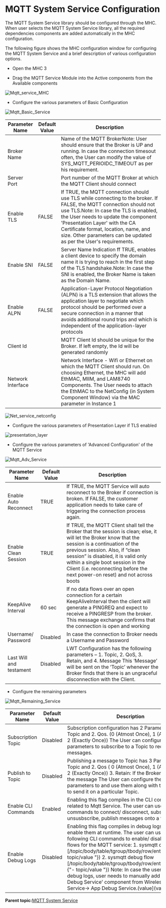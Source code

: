 # MQTT System Service Configuration

The MQTT System Service library should be configured through the MHC. When user selects the MQTT System Service library, all the required dependencies components are added automatically in the MHC configuration.

The following figure shows the MHC configuration window for configuring the MQTT System Service and a brief description of various configuration options.

-   Open the MHC 3

-   Drag the MQTT Service Module into the Active components from the Available components


![Mqtt_service_MHC](resources/images/GUID-AD53ACEE-71AA-43EE-9480-8E67CD7729BA-low.png)

-   Configure the various parameters of Basic Configuration


![Mqtt_Basic_Service](resources/images/GUID-FD27AB9C-D8EE-4DEA-AF90-FD88B57C5148-low.png)

|Parameter Name|Default Value|Description|
|--------------|-------------|-----------|
|Broker Name||Name of the MQTT BrokerNote: User should ensure that the Broker is UP and running. In case the connection timesout often, the User can modify the value of SYS\_MQTT\_PERIOIDC\_TIMEOUT as per his requirement.|
|Server Port||Port number of the MQTT Broker at which the MQTT Client should connect|
|Enable TLS|FALSE|If TRUE, the MQTT connection should use TLS while connecting to the broker. If FALSE, the MQTT connection should not use TLS.Note: In case the TLS is enabled, the User needs to update the component 'Presentation Layer' with the CA Certificate format, location, name, and size. Other parameters can be updated as per the User's requirements.|
|Enable SNI|FALSE|Server Name Indication ff TRUE, enables a client device to specify the domain name it is trying to reach in the first step of the TLS handshake.Note: In case the SNI is enabled, the Broker Name is taken as the Domain Name.|
|Enable ALPN|FALSE|Application-Layer Protocol Negotiation \(ALPN\) is a TLS extension that allows the application layer to negotiate which protocol should be performed over a secure connection in a manner that avoids additional round trips and which is independent of the application-layer protocols|
|Client Id||MQTT Client Id should be unique for the Broker. If left empty, the Id will be generated randomly|
|Network Interface||Network Interface - Wifi or Ethernet on which the MQTT Client should run. On choosing Ethernet, the MHC will add EthMAC, MIIM, and LAM8740 Components. The User needs to attach the EthMAC to the NetConfig \(in System Component Window\) via the MAC parameter in Instance 1|

![Net_service_netconfig](resources/images/GUID-83C3E0C9-D868-421A-A644-D724B9CFE414-low.png)

-   Configure the various parameters of Presentation Layer if TLS enabled


![presentation_layer](resources/images/GUID-27F7971A-FD7E-4B48-8162-3167095CC705-low.png)

-   Configure the various parameters of 'Advanced Configuration' of the MQTT Service


![Mqtt_Adv_Service](resources/images/GUID-969D2DE1-C99B-4044-8239-B17464009D26-low.png)

|Parameter Name|Default Value|Description|
|--------------|-------------|-----------|
|Enable Auto Reconnect|TRUE|If TRUE, the MQTT Service will auto reconnect to the Broker if connection is broken. If FALSE, the customer application needs to take care of triggering the connection process again.|
|Enable Clean Session|TRUE|If TRUE, the MQTT Client shall tell the Broker that the session is clean; else, it will let the Broker know that the session is a continuation of the previous session. Also, if “clean session” is disabled, it is valid only within a single boot session in the Client \(i.e. reconnecting before the next power-on reset\) and not across boots|
|KeepAlive Interval|60 sec|If no data flows over an open connection for a certain KeepAliveInterval then the client will generate a PINGREQ and expect to receive a PINGRESP from the broker. This message exchange confirms that the connection is open and working|
|Username/ Password|Disabled|In case the connection to Broker needs a Username and Password|
|Last Will and testament|Disabled|LWT Configuration has the following parameters – 1. Topic, 2. QoS, 3. Retain, and 4. Message This ‘Message’ will be sent on the ‘Topic’ whenever the Broker finds that there is an ungraceful disconnection with the Client.|

-   Configure the remaining parameters


![Mqtt_Remaining_Service](resources/images/GUID-69BC2F8D-6043-4AD6-AC11-C0D54589B55E-low.png)

|Parameter Name|Default Value|Description|
|--------------|-------------|-----------|
|Subscription Topic|Disabled|Subscription configuration has 2 Parameters – 1. Topic and 2. Qos. \(0 \(Atmost Once\), 1 \(Atleast Once\), 2 \(Exactly Once\)\) The User can configure these parameters to subscribe to a Topic to receive messages.|
|Publish to Topic|Disabled|Publishing a message to Topic has 3 Parameters – 1. Topic and 2. Qos \( 0 \(Atmost Once\), 1 \(Atleast Once\), 2 \(Exactly Once\)\) 3. Retain: If the Broker should retain the message The User can configure these parameters to and use them along with the message to send it on a particular Topic.|
|Enable CLI Commands|Enabled|Enabling this flag compiles in the CLI commands related to Mqtt Service. The user can use these CLI commands to connect/ disconnect, subscribe/ unsusbscribe, publish messages onto a topic.|
|Enable Debug Logs|Disabled|Enabling this flag compiles in debug logs and user can enable them at runtime. The user can use the following CLI commands to enable/ disable levels and flows for the MQTT service: 1. sysmqtt debug level \[/topic/body/table/tgroup/tbody/row/entry/value \{"- topic/value "\}\) 2. sysmqtt debug flow \[/topic/body/table/tgroup/tbody/row/entry/value/value \{"- topic/value "\}\) Note: In case the user enables debug logs, user needs to manually add the 'App Debug Service' component from Wireless-\> System Service-\> App Debug Service.\(value\]\(value\]|

**Parent topic:**[MQTT System Service](GUID-6D4A7590-A5FE-418D-8A39-4F13DF7618BD.md)

